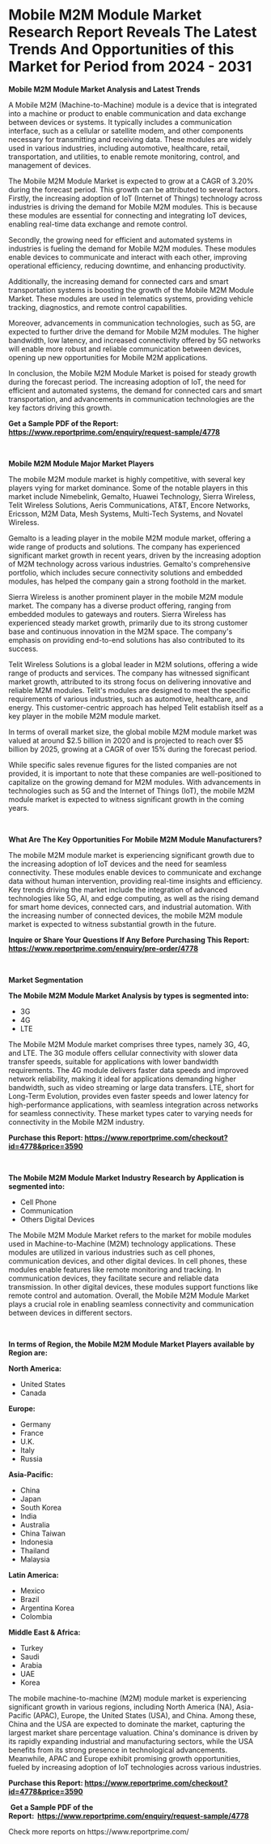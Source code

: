 <p><h1>Mobile M2M Module Market Research Report Reveals The Latest Trends And Opportunities of this Market for Period from 2024 - 2031</h1></p><p><strong>Mobile M2M Module Market Analysis and Latest Trends</strong></p>
<p><p>A Mobile M2M (Machine-to-Machine) module is a device that is integrated into a machine or product to enable communication and data exchange between devices or systems. It typically includes a communication interface, such as a cellular or satellite modem, and other components necessary for transmitting and receiving data. These modules are widely used in various industries, including automotive, healthcare, retail, transportation, and utilities, to enable remote monitoring, control, and management of devices.</p><p>The Mobile M2M Module Market is expected to grow at a CAGR of 3.20% during the forecast period. This growth can be attributed to several factors. Firstly, the increasing adoption of IoT (Internet of Things) technology across industries is driving the demand for Mobile M2M modules. This is because these modules are essential for connecting and integrating IoT devices, enabling real-time data exchange and remote control.</p><p>Secondly, the growing need for efficient and automated systems in industries is fueling the demand for Mobile M2M modules. These modules enable devices to communicate and interact with each other, improving operational efficiency, reducing downtime, and enhancing productivity.</p><p>Additionally, the increasing demand for connected cars and smart transportation systems is boosting the growth of the Mobile M2M Module Market. These modules are used in telematics systems, providing vehicle tracking, diagnostics, and remote control capabilities.</p><p>Moreover, advancements in communication technologies, such as 5G, are expected to further drive the demand for Mobile M2M modules. The higher bandwidth, low latency, and increased connectivity offered by 5G networks will enable more robust and reliable communication between devices, opening up new opportunities for Mobile M2M applications.</p><p>In conclusion, the Mobile M2M Module Market is poised for steady growth during the forecast period. The increasing adoption of IoT, the need for efficient and automated systems, the demand for connected cars and smart transportation, and advancements in communication technologies are the key factors driving this growth.</p></p>
<p><strong>Get a Sample PDF of the Report:&nbsp; <a href="https://www.reportprime.com/enquiry/request-sample/4778">https://www.reportprime.com/enquiry/request-sample/4778</a></strong></p>
<p>&nbsp;</p>
<p><strong>Mobile M2M Module Major Market Players</strong></p>
<p><p>The mobile M2M module market is highly competitive, with several key players vying for market dominance. Some of the notable players in this market include Nimebelink, Gemalto, Huawei Technology, Sierra Wireless, Telit Wireless Solutions, Aeris Communications, AT&T, Encore Networks, Ericsson, M2M Data, Mesh Systems, Multi-Tech Systems, and Novatel Wireless.</p><p>Gemalto is a leading player in the mobile M2M module market, offering a wide range of products and solutions. The company has experienced significant market growth in recent years, driven by the increasing adoption of M2M technology across various industries. Gemalto's comprehensive portfolio, which includes secure connectivity solutions and embedded modules, has helped the company gain a strong foothold in the market. </p><p>Sierra Wireless is another prominent player in the mobile M2M module market. The company has a diverse product offering, ranging from embedded modules to gateways and routers. Sierra Wireless has experienced steady market growth, primarily due to its strong customer base and continuous innovation in the M2M space. The company's emphasis on providing end-to-end solutions has also contributed to its success.</p><p>Telit Wireless Solutions is a global leader in M2M solutions, offering a wide range of products and services. The company has witnessed significant market growth, attributed to its strong focus on delivering innovative and reliable M2M modules. Telit's modules are designed to meet the specific requirements of various industries, such as automotive, healthcare, and energy. This customer-centric approach has helped Telit establish itself as a key player in the mobile M2M module market.</p><p>In terms of overall market size, the global mobile M2M module market was valued at around $2.5 billion in 2020 and is projected to reach over $5 billion by 2025, growing at a CAGR of over 15% during the forecast period.</p><p>While specific sales revenue figures for the listed companies are not provided, it is important to note that these companies are well-positioned to capitalize on the growing demand for M2M modules. With advancements in technologies such as 5G and the Internet of Things (IoT), the mobile M2M module market is expected to witness significant growth in the coming years.</p></p>
<p>&nbsp;</p>
<p><strong>What Are The Key Opportunities For Mobile M2M Module Manufacturers?</strong></p>
<p><p>The mobile M2M module market is experiencing significant growth due to the increasing adoption of IoT devices and the need for seamless connectivity. These modules enable devices to communicate and exchange data without human intervention, providing real-time insights and efficiency. Key trends driving the market include the integration of advanced technologies like 5G, AI, and edge computing, as well as the rising demand for smart home devices, connected cars, and industrial automation. With the increasing number of connected devices, the mobile M2M module market is expected to witness substantial growth in the future.</p></p>
<p><strong>Inquire or Share Your Questions If Any Before Purchasing This Report: <a href="https://www.reportprime.com/enquiry/pre-order/4778">https://www.reportprime.com/enquiry/pre-order/4778</a></strong></p>
<p>&nbsp;</p>
<p><strong>Market Segmentation</strong></p>
<p><strong>The Mobile M2M Module Market Analysis by types is segmented into:</strong></p>
<p><ul><li>3G</li><li>4G</li><li>LTE</li></ul></p>
<p><p>The Mobile M2M Module market comprises three types, namely 3G, 4G, and LTE. The 3G module offers cellular connectivity with slower data transfer speeds, suitable for applications with lower bandwidth requirements. The 4G module delivers faster data speeds and improved network reliability, making it ideal for applications demanding higher bandwidth, such as video streaming or large data transfers. LTE, short for Long-Term Evolution, provides even faster speeds and lower latency for high-performance applications, with seamless integration across networks for seamless connectivity. These market types cater to varying needs for connectivity in the Mobile M2M industry.</p></p>
<p><strong>Purchase this Report:&nbsp;<a href="https://www.reportprime.com/checkout?id=4778&price=3590">https://www.reportprime.com/checkout?id=4778&price=3590</a></strong></p>
<p>&nbsp;</p>
<p><strong>The Mobile M2M Module Market Industry Research by Application is segmented into:</strong></p>
<p><ul><li>Cell Phone</li><li>Communication</li><li>Others Digital Devices</li></ul></p>
<p><p>The Mobile M2M Module Market refers to the market for mobile modules used in Machine-to-Machine (M2M) technology applications. These modules are utilized in various industries such as cell phones, communication devices, and other digital devices. In cell phones, these modules enable features like remote monitoring and tracking. In communication devices, they facilitate secure and reliable data transmission. In other digital devices, these modules support functions like remote control and automation. Overall, the Mobile M2M Module Market plays a crucial role in enabling seamless connectivity and communication between devices in different sectors.</p></p>
<p>&nbsp;</p>
<p><strong>In terms of Region, the Mobile M2M Module Market Players available by Region are:</strong></p>
<p>
    <p> <strong> North America: </strong>
        <ul>
            <li>United States</li>
            <li>Canada</li>
        </ul>
        </p> 
    <p> <strong> Europe: </strong>
        <ul>
            <li>Germany</li>
            <li>France</li>
            <li>U.K.</li>
            <li>Italy</li>
            <li>Russia</li>
        </ul>
        </p> 
    <p> <strong> Asia-Pacific: </strong>
        <ul>
            <li>China</li>
            <li>Japan</li>
            <li>South Korea</li>
            <li>India</li>
            <li>Australia</li>
            <li>China Taiwan</li>
            <li>Indonesia</li>
            <li>Thailand</li>
            <li>Malaysia</li>
        </ul>
        </p> 
    <p> <strong> Latin America: </strong>
        <ul>
            <li>Mexico</li>
            <li>Brazil</li>
            <li>Argentina Korea</li>
            <li>Colombia</li>
        </ul>
        </p> 
    <p> <strong> Middle East & Africa: </strong>
        <ul>
            <li>Turkey</li>
            <li>Saudi</li>
            <li>Arabia</li>
            <li>UAE</li>
            <li>Korea</li>
        </ul>
    </p>
    </p>
<p><p>The mobile machine-to-machine (M2M) module market is experiencing significant growth in various regions, including North America (NA), Asia-Pacific (APAC), Europe, the United States (USA), and China. Among these, China and the USA are expected to dominate the market, capturing the largest market share percentage valuation. China's dominance is driven by its rapidly expanding industrial and manufacturing sectors, while the USA benefits from its strong presence in technological advancements. Meanwhile, APAC and Europe exhibit promising growth opportunities, fueled by increasing adoption of IoT technologies across various industries.</p></p>
<p><strong>Purchase this Report: <a href="https://www.reportprime.com/checkout?id=4778&price=3590">https://www.reportprime.com/checkout?id=4778&price=3590</a></strong></p>
<p>&nbsp;<strong>Get a Sample PDF of the Report:&nbsp;&nbsp;<a href="https://www.reportprime.com/enquiry/request-sample/4778">https://www.reportprime.com/enquiry/request-sample/4778</a></strong></p>
<p><strong></strong></p>
<p>Check more reports on https://www.reportprime.com/</p>